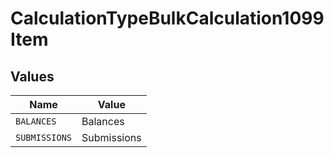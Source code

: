 # CalculationTypeBulkCalculation1099Item


## Values

| Name          | Value         |
| ------------- | ------------- |
| `BALANCES`    | Balances      |
| `SUBMISSIONS` | Submissions   |